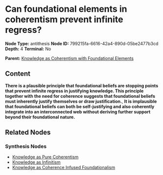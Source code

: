 # Can foundational elements in coherentism prevent infinite regress?

**Node Type:** antithesis
**Node ID:** 799215fa-6616-42a4-890d-05be2477b3cd
**Depth:** 4
**Terminal:** No

**Parent:** [Knowledge as Coherentism with Foundational Elements](knowledge-as-coherentism-with-foundational-elements-synthesis-30b691d2-1e76-4047-ba27-ac51501d50dd.md)

## Content

**There is a plausible principle that foundational beliefs are stopping points that prevent infinite regress in justifying knowledge. This principle together with the need for coherence suggests that foundational beliefs must inherently justify themselves or draw justification.**, **It is implausible that foundational beliefs can both be self-justifying and also coherently integrate into an interconnected web without deriving further support beyond their foundational nature.**

## Related Nodes

### Synthesis Nodes

- [Knowledge as Pure Coherentism](knowledge-as-pure-coherentism-synthesis-3749afab-4e66-405d-8dd3-6a2e329e0560.md)
- [Knowledge as Infinitism](knowledge-as-infinitism-synthesis-dbd12537-2088-4963-a550-25492ad07121.md)
- [Knowledge as Coherence Infused Foundationalism](knowledge-as-coherence-infused-foundationalism-synthesis-5df3649d-2b19-41de-8dad-d560fdecfcf4.md)
